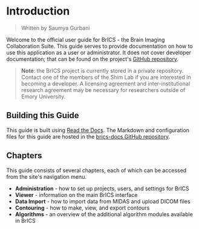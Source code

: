 # Introduction

> Written by Saumya Gurbani

Welcome to the official user guide for BrICS - the Brain Imaging Collaboration Suite. This guide serves to provide documentation on how to use this application as a user or administrator. It does not cover developer documentation; that can be found on the project's [GitHub repository](https://github.com/sgurbani/brics).
> **Note**: the BrICS project is currently stored in a private repository. Contact one of the members of the Shim Lab if you are interested in becoming a developer. A licensing agreement and inter-institutional research agreement may be necessary for researchers outside of Emory University.

## Building this Guide
This guide is built using [Read the Docs](https://readthedocs.org). The Markdown and configuration files for this guide are hosted in the [brics-docs GitHub repository](https://github.com/sgurbani/brics-docs).


## Chapters
This guide consists of several chapters, each of which can be accessed from the site's navigation menu.

 - **Administration** - how to set up projects, users, and settings for BrICS
 - **Viewer** - information on the main BrICS interface
 - **Data Import** - how to import data from MIDAS and upload DICOM files
 - **Contouring** - how to make, view, and export contours
 - **Algorithms** - an overview of the additional algorithm modules available in BrICS

<!--stackedit_data:
eyJoaXN0b3J5IjpbNjExOTMxMzYzLDEzODczMzc3NzEsLTQ1ND
QwMTc1LC0xNzAxNzA1MzU1LDIwNzgwMDkzMzMsNDU2ODgwMzgy
LDE5MTc1Mzc0ODgsLTEwODUzODE4NTJdfQ==
-->